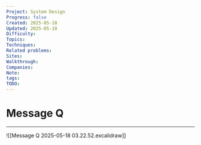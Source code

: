 ```yaml
---
Project: System Design
Progress: false
Created: 2025-05-18
Updated: 2025-05-18
Difficulty: 
Topics: 
Techniques: 
Related problems: 
Sites: 
Walkthrough: 
Companies: 
Note: 
tags: 
TODO: 
---
```

# Message Q
---
![[Message Q 2025-05-18 03.22.52.excalidraw]]